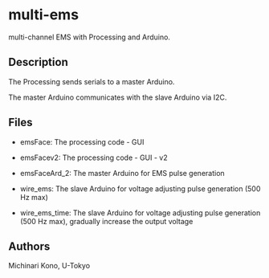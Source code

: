 # multi-ems

multi-channel EMS with Processing and Arduino.


## Description

The Processing sends serials to a master Arduino.

The master Arduino communicates with the slave Arduino via I2C.


## Files

- emsFace: The processing code - GUI
- emsFacev2: The processing code - GUI - v2

- emsFaceArd_2: The master Arduino for EMS pulse generation
- wire_ems: The slave Arduino for voltage adjusting pulse generation (500 Hz max)
- wire_ems_time: The slave Arduino for voltage adjusting pulse generation (500 Hz max), gradually increase the output voltage


## Authors

Michinari Kono, U-Tokyo

